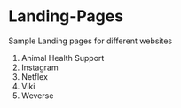 # Landing-Pages
Sample Landing pages for different websites

1. Animal Health Support
2. Instagram
3. Netflex
4. Viki
5. Weverse
